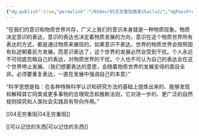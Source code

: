 ```yaml
---
{"dg-publish":true,"permalink":"/02dev/05无穷重阻摘录zhailu2/","dgPassFrontmatter":true,"noteIcon":""}
---
```




“在我们的意识和物质世界共存，广义上我们的意识本身就是一种物质现象。物质决定意识的表达，意识的表达也决定着物质发展的方向，意识在这个物质世界所有表达的方式，都是通过物质来展现的。如果意识不表达，世界的物质世界会按照固有轨迹朝着前方发展。而意识表达了，这个世界的发展必然会受到干扰。个人永远不可彻底忽略自己的表达，对物质世界的干扰。个人也不可认为自己的表达会在这个世界停止发展。（我们想要表达的意思，会随着物质世界的发展变得的面目全非。必须要重复表达，一直在发展中强调自己的本意）” 


“科学思想是指：在各种特殊科学认识和研究方法的基础上提炼出来的、能够发现和解释其它同类或更多事物的合理观念和推断法则，它对进一步的、更广泛的自然规则探究和人类社会实践具有导向作用。”

[[04无穷重阻\|04无穷重阻]]


[[可以记住的东西\|可以记住的东西]]
